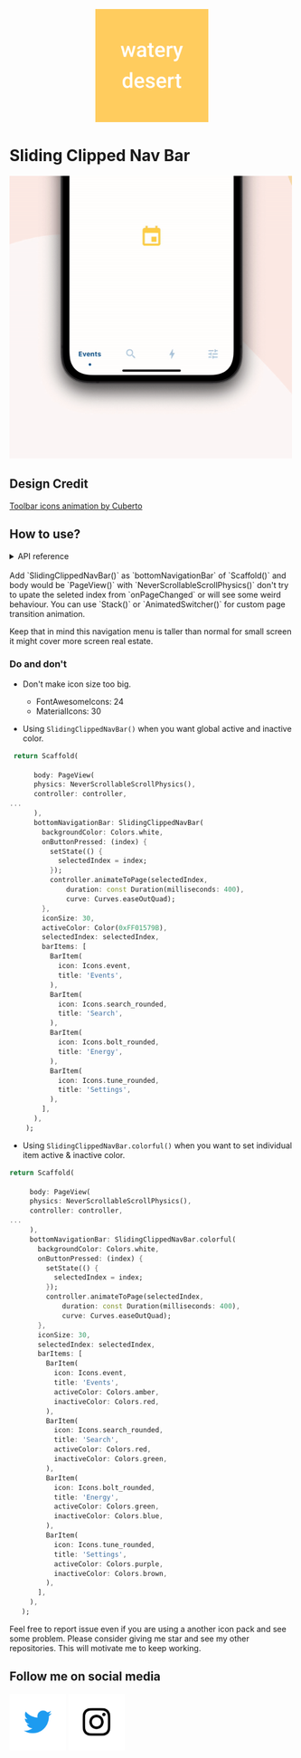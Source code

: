 <p align="center">
<img src="https://raw.githubusercontent.com/watery-desert/assets/main/watery_desert_logo.png" height="200" alt="Sliding Clipped Nav Bar" />
</p>

# Sliding Clipped Nav Bar

<img src="https://raw.githubusercontent.com/watery-desert/assets/main/sliding_clipped_nav_bar/demo_recording.gif"  width="500"/>

## **Design Credit**

[Toolbar icons animation by Cuberto](https://dribbble.com/shots/5605168-Toolbar-icons-animation)


## How to use?
<details>
<summary>API reference</summary>
<br>

barItems → `List<BarItem>`
- List of bar items that shows horizontally, Minimum 2 and maximum 4 items.\
 *required*

selectedIndex → `int`
- Selected index of the bar items.\
 *required*

iconSize → `double`
 - Size of all icons (inactive items), don't make it too big or will be clipped.\
 *optional [30]*

activeColor → `Color`
 - Color of the selected item which indicate selected.\
*required*

inactiveColor → `Color?`
 - Inactive color of item, which actually color icons.\
*nullable* 

onButtonPressed → `OnButtonPressCallback`
 - Callback when item is pressed.\
*required* 

backgroundColor → `Color`
 -  background color of the bar.\
*optional [Colors.white]*
</summary> 
</details>
<br>
Add `SlidingClippedNavBar()` as `bottomNavigationBar` of `Scaffold()` and body would be `PageView()` with `NeverScrollableScrollPhysics()` don't try to upate the seleted index from `onPageChanged` or will see some weird behaviour. You can use `Stack()` or `AnimatedSwitcher()` for custom page transition animation. 

Keep that in mind this navigation menu is taller than normal for small screen it might cover more screen real estate.

### **Do and don't**
 - Don't make icon size too big.
   - FontAwesomeIcons: 24 
   - MaterialIcons: 30

 - Using `SlidingClippedNavBar()` when you want global active and inactive color.
```dart
 return Scaffold(
     
      body: PageView(
      physics: NeverScrollableScrollPhysics(),       
      controller: controller,
...
      ),
      bottomNavigationBar: SlidingClippedNavBar(
        backgroundColor: Colors.white,
        onButtonPressed: (index) {
          setState(() {
            selectedIndex = index;
          });
          controller.animateToPage(selectedIndex,
              duration: const Duration(milliseconds: 400),
              curve: Curves.easeOutQuad);
        },
        iconSize: 30,
        activeColor: Color(0xFF01579B),
        selectedIndex: selectedIndex,
        barItems: [
          BarItem(
            icon: Icons.event,
            title: 'Events',
          ),
          BarItem(
            icon: Icons.search_rounded,
            title: 'Search',
          ),
          BarItem(
            icon: Icons.bolt_rounded,
            title: 'Energy',
          ),
          BarItem(
            icon: Icons.tune_rounded,
            title: 'Settings',
          ),
        ],
      ),
    );
```

 - Using `SlidingClippedNavBar.colorful()` when you want to set individual item active & inactive color.
 ```dart
 return Scaffold(
     
      body: PageView(
      physics: NeverScrollableScrollPhysics(),
      controller: controller,
...
      ),
      bottomNavigationBar: SlidingClippedNavBar.colorful(
        backgroundColor: Colors.white,
        onButtonPressed: (index) {
          setState(() {
            selectedIndex = index;
          });
          controller.animateToPage(selectedIndex,
              duration: const Duration(milliseconds: 400),
              curve: Curves.easeOutQuad);
        },
        iconSize: 30,
        selectedIndex: selectedIndex,
        barItems: [
          BarItem(
            icon: Icons.event,
            title: 'Events',
            activeColor: Colors.amber,
            inactiveColor: Colors.red,
          ),
          BarItem(
            icon: Icons.search_rounded,
            title: 'Search',
            activeColor: Colors.red,
            inactiveColor: Colors.green,
          ),
          BarItem(
            icon: Icons.bolt_rounded,
            title: 'Energy',
            activeColor: Colors.green,
            inactiveColor: Colors.blue,
          ),
          BarItem(
            icon: Icons.tune_rounded,
            title: 'Settings',
            activeColor: Colors.purple,
            inactiveColor: Colors.brown,
          ),
        ],
      ),
    );
```

Feel free to report issue even if you are using a another icon pack and see some problem. Please consider giving me star and see my other repositories. This will motivate me to keep working.


## Follow me on social media

[![alt text][1.1]][1]
[![alt text][2.1]][2]

[1.1]: https://github.com/watery-desert/assets/blob/main/social_logo/twitter.png?raw=true

[2.1]: https://github.com/watery-desert/assets/blob/main/social_logo/instagram.png?raw=true

[1]: https://twitter.com/watery_desert
[2]: https://www.instagram.com/watery_desert/